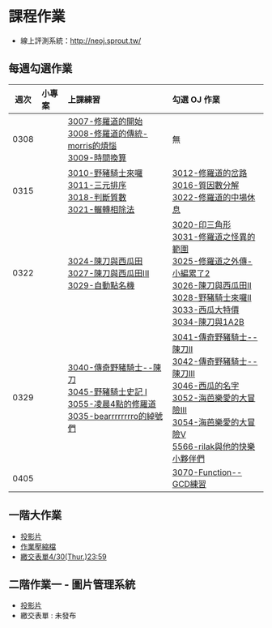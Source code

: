 # 課程作業

* 線上評測系統：http://neoj.sprout.tw/

## 每週勾選作業



| 週次   | 小專案   | 上課練習                                        | 勾選 OJ 作業                                 |
| :----: | :------- | :---------                                      | :---------                                   |
|  0308  |          | 	[3007-修羅道的開始](https://neoj.sprout.tw/problem/3007/)<br />[3008-修羅道的傳統-morris的煩惱](https://neoj.sprout.tw/problem/3008/)<br />[3009-時間換算](https://neoj.sprout.tw/problem/3009/)	 | 	無	  |
|  0315  |          | [3010-野豬騎士來囉](https://neoj.sprout.tw/problem/3010/)<br />[3011-三元排序](https://neoj.sprout.tw/problem/3011/)<br />[3018-判斷質數](https://neoj.sprout.tw/problem/3018/)<br />[3021-輾轉相除法](https://neoj.sprout.tw/problem/3021/)	| [3012-修羅道的岔路](https://neoj.sprout.tw/problem/3012/)<br />[3016-質因數分解](https://neoj.sprout.tw/problem/3016/)<br />[3022-修羅道的中場休息](https://neoj.sprout.tw/problem/3022/)	|
|  0322  |          | [3024-陳刀與西瓜田](https://neoj.sprout.tw/problem/3024/)<br />[3027-陳刀與西瓜田III](https://neoj.sprout.tw/problem/3027/)<br />[3029-自動點名機](https://neoj.sprout.tw/problem/3029/)	| [3020-印三角形](https://neoj.sprout.tw/problem/3020/)<br />[3031-修羅道之怪異的範圍](https://neoj.sprout.tw/problem/3031/)<br />[3025-修羅道之外傳-小編累了2](https://neoj.sprout.tw/problem/3025/)<br />[3026-陳刀與西瓜田II](https://neoj.sprout.tw/problem/3026/)<br />[3028-野豬騎士來囉II](https://neoj.sprout.tw/problem/3028/)<br />[3033-西瓜大特價](https://neoj.sprout.tw/problem/3033/)<br />[3034-陳刀與1A2B](https://neoj.sprout.tw/problem/3034/)	|
|  0329  |          | [3040-傳奇野豬騎士--陳刀](https://neoj.sprout.tw/problem/3040/)<br />[3045-野豬騎士史記 I](https://neoj.sprout.tw/problem/3045/)<br />[3055-凌晨4點的修羅道](https://neoj.sprout.tw/problem/3055/)<br />[3035-bearrrrrrrro的綽號們](https://neoj.sprout.tw/problem/3035/) | [3041-傳奇野豬騎士--陳刀II](https://neoj.sprout.tw/problem/3041/)<br />[3042-傳奇野豬騎士--陳刀III](https://neoj.sprout.tw/problem/3042/)<br />[3046-西瓜的名字](https://neoj.sprout.tw/problem/3046/)<br />[3052-海芭樂愛的大冒險III](https://neoj.sprout.tw/problem/3052/)<br /> [3054-海芭樂愛的大冒險V](https://neoj.sprout.tw/problem/3054/)<br />[5566-rilak與他的快樂小夥伴們](https://neoj.sprout.tw/problem/5566/)|
|  0405  |          | | [3070-Function--GCD練習](https://neoj.sprout.tw/problem/3070/)|

## 一階大作業

* [投影片](https://slides.com/piepie01/deck-7b91f2)
* [作業壓縮檔](https://drive.google.com/file/d/1LkmHkK__hHqp6iYQCFnrERojkdTS0HKv/view?usp=sharing)
* [繳交表單4/30(Thur.)23:59](https://forms.gle/KpRUJPRdQWfR6mo36)

## 二階作業一 - 圖片管理系統

* [投影片](https://slides.com/piepie01/deck-0f8933)
* 繳交表單 : 未發布
